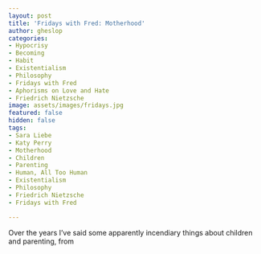 ```yaml
---
layout: post
title: 'Fridays with Fred: Motherhood'
author: gheslop
categories:
- Hypocrisy
- Becoming
- Habit
- Existentialism
- Philosophy
- Fridays with Fred
- Aphorisms on Love and Hate
- Friedrich Nietzsche
image: assets/images/fridays.jpg
featured: false
hidden: false
tags:
- Sara Liebe
- Katy Perry
- Motherhood
- Children
- Parenting
- Human, All Too Human
- Existentialism
- Philosophy
- Friedrich Nietzsche
- Fridays with Fred

---
```

Over the years I’ve said some apparently incendiary things about children and parenting, from 